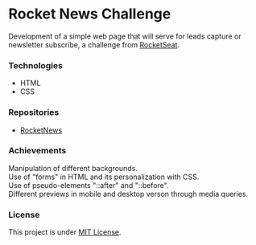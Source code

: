 <h1>Rocket News Challenge</h1>
<p>Development of a simple web page that will serve for leads capture or newsletter subscribe, a challenge from <a target="_blank" href="https://www.rocketseat.com.br">RocketSeat</a>.</p>

<h3>Technologies</h3>
<ul><li>HTML</li>
  <li>CSS</li>
</ul>
  
<h3>Repositories</h3>
<ul><li><a target="_blank" href="https://efficient-sloth-d85.notion.site/Desafio-RocketNews-2e2c5d56b41f4b13a7d8df6b5affc0ec#53033dbfacbc4a858574b74833d55364">RocketNews</a></li></ul>

<h3>Achievements</h3>
<p>Manipulation of different backgrounds.<br> Use of "forms" in HTML and its personalization with CSS.<br> Use of pseudo-elements "::after" and "::before".<br> Different previews in mobile and desktop verson through media queries.</p>

<h3>License</h3>
<p>This project is under <a target="_blank" href="https://github.com/marcelofgaraujo/RocketNews_challenge/blob/main/LICENSE">MIT License</a>.</p>
